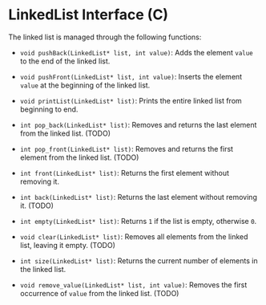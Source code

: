 # LinkedList Interface (C)

The linked list is managed through the following functions:

- `void pushBack(LinkedList* list, int value)`: Adds the element `value` to the end of the linked list.

- `void pushFront(LinkedList* list, int value)`: Inserts the element `value` at the beginning of the linked list.

- `void printList(LinkedList* list)`: Prints the entire linked list from beginning to end.

- `int pop_back(LinkedList* list)`: Removes and returns the last element from the linked list. (TODO)

- `int pop_front(LinkedList* list)`: Removes and returns the first element from the linked list. (TODO)

- `int front(LinkedList* list)`: Returns the first element without removing it.

- `int back(LinkedList* list)`: Returns the last element without removing it. (TODO)

- `int empty(LinkedList* list)`: Returns `1` if the list is empty, otherwise `0`.

- `void clear(LinkedList* list)`: Removes all elements from the linked list, leaving it empty. (TODO)

- `int size(LinkedList* list)`: Returns the current number of elements in the linked list.

- `void remove_value(LinkedList* list, int value)`: Removes the first occurrence of `value` from the linked list. (TODO)
